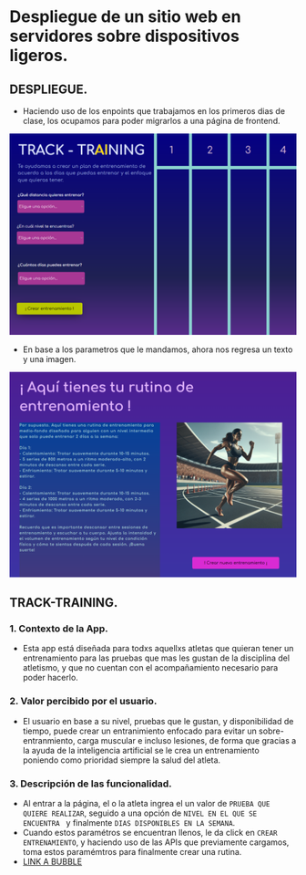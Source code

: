 # Despliegue de un sitio web en servidores sobre dispositivos ligeros.

## DESPLIEGUE.

- Haciendo uso de los enpoints que trabajamos en los primeros dias de clase, los ocupamos para poder migrarlos a una página de frontend.

![IndexFrontEnd](./imagenes/despliegue/index.png)

- En base a los parametros que le mandamos, ahora nos regresa un texto y una imagen.

![ResultadoFrontEnd](./imagenes/despliegue/resultado.png)

## TRACK-TRAINING.

### 1. Contexto de la App.

- Esta app está diseñada para todxs aquellxs atletas que quieran tener un entrenamiento para las pruebas que mas les gustan de la disciplina del atletismo, y que no cuentan con el acompañamiento necesario para poder hacerlo.

### 2. Valor percibido por el usuario.
- El usuario en base a su nivel, pruebas que le gustan, y disponibilidad de tiempo, puede crear un entranimiento enfocado para evitar un sobre-entranmiento, carga muscular e incluso lesiones, de forma que gracias a la ayuda de la inteligencia artificial se le crea un entrenamiento poniendo como prioridad siempre la salud del atleta.

### 3. Descripción de las funcionalidad.
- Al entrar a la página, el o la atleta ingrea el un valor de `PRUEBA QUE QUIERE REALIZAR`, seguido a una opción de `NIVEL EN EL QUE SE ENCUENTRA ` y finalmente `DIAS DISPONIBLES EN LA SEMANA`.
- Cuando estos paramétros se encuentran llenos, le da click en `CREAR ENTRENAMIENTO`, y haciendo uso de las APIs que previamente cargamos, toma estos paramémtros para finalmente crear una rutina.
- [LINK A BUBBLE](https://track-training.bubbleapps.io/version-test/?debug_mode=true)
